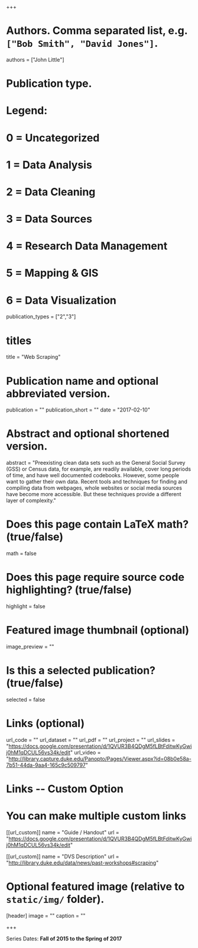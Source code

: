 +++

# Authors. Comma separated list, e.g. `["Bob Smith", "David Jones"]`.
authors = ["John Little"]

# Publication type.
# Legend:
# 0 = Uncategorized
# 1 = Data Analysis
# 2 = Data Cleaning
# 3 = Data Sources
# 4 = Research Data Management
# 5 = Mapping & GIS
# 6 = Data Visualization
publication_types = ["2","3"]

# titles
title = "Web Scraping"

# Publication name and optional abbreviated version.
publication = ""
publication_short = ""
date = "2017-02-10"

# Abstract and optional shortened version.
abstract = "Preexisting clean data sets such as the General Social Survey (GSS) or Census data, for example, are readily available, cover long periods of time, and have well documented codebooks. However, some people want to gather their own data. Recent tools and techniques for finding and compiling data from webpages, whole websites or social media sources have become more accessible. But these techniques provide a different layer of complexity."

# Does this page contain LaTeX math? (true/false)
math = false

# Does this page require source code highlighting? (true/false)
highlight = false

# Featured image thumbnail (optional)
image_preview = ""

# Is this a selected publication? (true/false)
selected = false

# Links (optional)
url_code = ""
url_dataset = ""
url_pdf = ""
url_project = ""
url_slides = "https://docs.google.com/presentation/d/1QVUR3B4QDgM5fLBtFditwKyGwij0hM1qDCUL56vs34k/edit"
url_video = "http://library.capture.duke.edu/Panopto/Pages/Viewer.aspx?id=08b0e58a-7b51-44da-9aa4-165c9c509797"

# Links -- Custom Option
# You can make multiple custom links
[[url_custom]]
name = "Guide / Handout"
url = "https://docs.google.com/presentation/d/1QVUR3B4QDgM5fLBtFditwKyGwij0hM1qDCUL56vs34k/edit"

[[url_custom]]
name = "DVS Description"
url = "http://library.duke.edu/data/news/past-workshops#scraping"

# Optional featured image (relative to `static/img/` folder).
[header]
image = ""
caption = ""

+++

Series Dates:
**Fall of 2015 to the Spring of 2017**